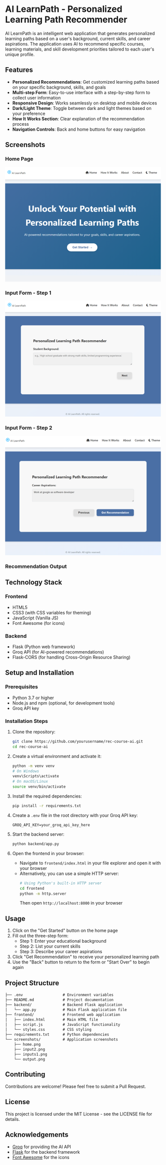 # AI LearnPath - Personalized Learning Path Recommender

AI LearnPath is an intelligent web application that generates personalized learning paths based on a user's background, current skills, and career aspirations. The application uses AI to recommend specific courses, learning materials, and skill development priorities tailored to each user's unique profile.

## Features

- **Personalized Recommendations**: Get customized learning paths based on your specific background, skills, and goals
- **Multi-step Form**: Easy-to-use interface with a step-by-step form to collect user information
- **Responsive Design**: Works seamlessly on desktop and mobile devices
- **Dark/Light Theme**: Toggle between dark and light themes based on your preference
- **How It Works Section**: Clear explanation of the recommendation process
- **Navigation Controls**: Back and home buttons for easy navigation

## Screenshots

### Home Page
![Home Page](screenshots/home.png)

### Input Form - Step 1
![Input Form Step 1](screenshots/inputs1.png)

### Input Form - Step 2
![Input Form Step 2](screenshots/input2.png)

### Recommendation Output


## Technology Stack

### Frontend
- HTML5
- CSS3 (with CSS variables for theming)
- JavaScript (Vanilla JS)
- Font Awesome (for icons)

### Backend
- Flask (Python web framework)
- Groq API (for AI-powered recommendations)
- Flask-CORS (for handling Cross-Origin Resource Sharing)

## Setup and Installation

### Prerequisites
- Python 3.7 or higher
- Node.js and npm (optional, for development tools)
- Groq API key

### Installation Steps

1. Clone the repository:
   ```bash
   git clone https://github.com/yourusername/rec-course-ai.git
   cd rec-course-ai
   ```

2. Create a virtual environment and activate it:
   ```bash
   python -m venv venv
   # On Windows
   venv\Scripts\activate
   # On macOS/Linux
   source venv/bin/activate
   ```

3. Install the required dependencies:
   ```bash
   pip install -r requirements.txt
   ```

4. Create a `.env` file in the root directory with your Groq API key:
   ```
   GROQ_API_KEY=your_groq_api_key_here
   ```

5. Start the backend server:
   ```bash
   python backend/app.py
   ```

6. Open the frontend in your browser:
   - Navigate to `frontend/index.html` in your file explorer and open it with your browser
   - Alternatively, you can use a simple HTTP server:
     ```bash
     # Using Python's built-in HTTP server
     cd frontend
     python -m http.server
     ```
     Then open `http://localhost:8000` in your browser

## Usage

1. Click on the "Get Started" button on the home page
2. Fill out the three-step form:
   - Step 1: Enter your educational background
   - Step 2: List your current skills
   - Step 3: Describe your career aspirations
3. Click "Get Recommendation" to receive your personalized learning path
4. Use the "Back" button to return to the form or "Start Over" to begin again

## Project Structure

```
├── .env                  # Environment variables
├── README.md             # Project documentation
├── backend/              # Backend Flask application
│   └── app.py            # Main Flask application file
├── frontend/             # Frontend web application
│   ├── index.html        # Main HTML file
│   ├── script.js         # JavaScript functionality
│   └── styles.css        # CSS styling
├── requirements.txt      # Python dependencies
└── screenshots/          # Application screenshots
    ├── home.png
    ├── input2.png
    ├── inputs1.png
    └── output.png
```

## Contributing

Contributions are welcome! Please feel free to submit a Pull Request.

## License

This project is licensed under the MIT License - see the LICENSE file for details.

## Acknowledgements

- [Groq](https://groq.com/) for providing the AI API
- [Flask](https://flask.palletsprojects.com/) for the backend framework
- [Font Awesome](https://fontawesome.com/) for the icons
